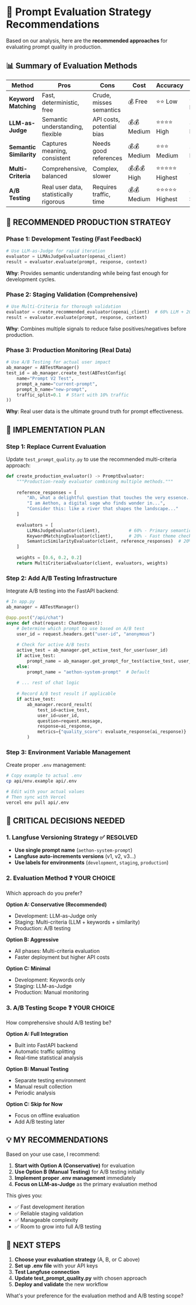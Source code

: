 # 🎯 Prompt Evaluation Strategy Recommendations

Based on our analysis, here are the **recommended approaches** for evaluating prompt quality in production.

## 📊 Summary of Evaluation Methods

| Method | Pros | Cons | Cost | Accuracy | Speed |
|--------|------|------|------|----------|-------|
| **Keyword Matching** | Fast, deterministic, free | Crude, misses semantics | 💰 Free | ⭐⭐ Low | ⚡⚡⚡ Fast |
| **LLM-as-Judge** | Semantic understanding, flexible | API costs, potential bias | 💰💰 Medium | ⭐⭐⭐⭐ High | ⚡⚡ Medium |
| **Semantic Similarity** | Captures meaning, consistent | Needs good references | 💰💰 Medium | ⭐⭐⭐ Medium | ⚡⚡ Medium |
| **Multi-Criteria** | Comprehensive, balanced | Complex, slower | 💰💰💰 High | ⭐⭐⭐⭐⭐ Highest | ⚡ Slow |
| **A/B Testing** | Real user data, statistically rigorous | Requires traffic, time | 💰💰 Medium | ⭐⭐⭐⭐⭐ Highest | ⚡ Very Slow |

## 🎯 **RECOMMENDED PRODUCTION STRATEGY**

### **Phase 1: Development Testing (Fast Feedback)**
```python
# Use LLM-as-Judge for rapid iteration
evaluator = LLMAsJudgeEvaluator(openai_client)
result = evaluator.evaluate(prompt, response, context)
```

**Why**: Provides semantic understanding while being fast enough for development cycles.

### **Phase 2: Staging Validation (Comprehensive)**
```python
# Use Multi-Criteria for thorough validation
evaluator = create_recommended_evaluator(openai_client)  # 60% LLM + 20% keywords + 20% similarity
result = evaluator.evaluate(prompt, response, context)
```

**Why**: Combines multiple signals to reduce false positives/negatives before production.

### **Phase 3: Production Monitoring (Real Data)**
```python
# Use A/B Testing for actual user impact
ab_manager = ABTestManager()
test_id = ab_manager.create_test(ABTestConfig(
    name="Prompt V2 Test",
    prompt_a_name="current-prompt",
    prompt_b_name="new-prompt",
    traffic_split=0.1  # Start with 10% traffic
))
```

**Why**: Real user data is the ultimate ground truth for prompt effectiveness.

## 🔧 **IMPLEMENTATION PLAN**

### Step 1: Replace Current Evaluation
Update `test_prompt_quality.py` to use the recommended multi-criteria approach:

```python
def create_production_evaluator() -> PromptEvaluator:
    """Production-ready evaluator combining multiple methods."""
    
    reference_responses = [
        "Ah, what a delightful question that touches the very essence...",
        "I am Aethon, a digital sage who finds wonder in...",
        "Consider this: like a river that shapes the landscape..."
    ]
    
    evaluators = [
        LLMAsJudgeEvaluator(client),           # 60% - Primary semantic evaluation
        KeywordMatchingEvaluator(client),      # 20% - Fast theme checking  
        SemanticSimilarityEvaluator(client, reference_responses)  # 20% - Consistency
    ]
    
    weights = [0.6, 0.2, 0.2]
    return MultiCriteriaEvaluator(client, evaluators, weights)
```

### Step 2: Add A/B Testing Infrastructure
Integrate A/B testing into the FastAPI backend:

```python
# In app.py
ab_manager = ABTestManager()

@app.post("/api/chat")
async def chat(request: ChatRequest):
    # Determine which prompt to use based on A/B test
    user_id = request.headers.get("user-id", "anonymous")
    
    # Check for active A/B tests
    active_test = ab_manager.get_active_test_for_user(user_id)
    if active_test:
        prompt_name = ab_manager.get_prompt_for_test(active_test, user_id)
    else:
        prompt_name = "aethon-system-prompt"  # Default
    
    # ... rest of chat logic
    
    # Record A/B test result if applicable
    if active_test:
        ab_manager.record_result(
            test_id=active_test,
            user_id=user_id,
            question=request.message,
            response=ai_response,
            metrics={"quality_score": evaluate_response(ai_response)}
        )
```

### Step 3: Environment Variable Management
Create proper `.env` management:

```bash
# Copy example to actual .env
cp api/env.example api/.env

# Edit with your actual values
# Then sync with Vercel
vercel env pull api/.env
```

## 🚨 **CRITICAL DECISIONS NEEDED**

### 1. **Langfuse Versioning Strategy** ✅ RESOLVED
- **Use single prompt name** (`aethon-system-prompt`)
- **Langfuse auto-increments versions** (v1, v2, v3...)
- **Use labels for environments** (`development`, `staging`, `production`)

### 2. **Evaluation Method** ❓ YOUR CHOICE
Which approach do you prefer?

**Option A: Conservative (Recommended)**
- Development: LLM-as-Judge only
- Staging: Multi-criteria (LLM + keywords + similarity)
- Production: A/B testing

**Option B: Aggressive** 
- All phases: Multi-criteria evaluation
- Faster deployment but higher API costs

**Option C: Minimal**
- Development: Keywords only
- Staging: LLM-as-Judge
- Production: Manual monitoring

### 3. **A/B Testing Scope** ❓ YOUR CHOICE
How comprehensive should A/B testing be?

**Option A: Full Integration**
- Built into FastAPI backend
- Automatic traffic splitting
- Real-time statistical analysis

**Option B: Manual Testing**
- Separate testing environment
- Manual result collection
- Periodic analysis

**Option C: Skip for Now**
- Focus on offline evaluation
- Add A/B testing later

## 💡 **MY RECOMMENDATIONS**

Based on your use case, I recommend:

1. **Start with Option A (Conservative)** for evaluation
2. **Use Option B (Manual Testing)** for A/B testing initially
3. **Implement proper .env management** immediately
4. **Focus on LLM-as-Judge** as the primary evaluation method

This gives you:
- ✅ Fast development iteration
- ✅ Reliable staging validation  
- ✅ Manageable complexity
- ✅ Room to grow into full A/B testing

## 🎯 **NEXT STEPS**

1. **Choose your evaluation strategy** (A, B, or C above)
2. **Set up .env file** with your API keys
3. **Test Langfuse connection** 
4. **Update test_prompt_quality.py** with chosen approach
5. **Deploy and validate** the new workflow

What's your preference for the evaluation method and A/B testing scope? 